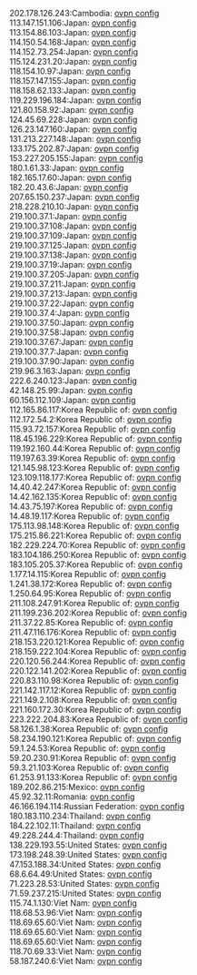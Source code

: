 202.178.126.243:Cambodia: [ovpn config](vpn/202_178_126_243.ovpn)  
113.147.151.106:Japan: [ovpn config](vpn/113_147_151_106.ovpn)  
113.154.86.103:Japan: [ovpn config](vpn/113_154_86_103.ovpn)  
114.150.54.168:Japan: [ovpn config](vpn/114_150_54_168.ovpn)  
114.152.73.254:Japan: [ovpn config](vpn/114_152_73_254.ovpn)  
115.124.231.20:Japan: [ovpn config](vpn/115_124_231_20.ovpn)  
118.154.10.97:Japan: [ovpn config](vpn/118_154_10_97.ovpn)  
118.157.147.155:Japan: [ovpn config](vpn/118_157_147_155.ovpn)  
118.158.62.133:Japan: [ovpn config](vpn/118_158_62_133.ovpn)  
119.229.196.184:Japan: [ovpn config](vpn/119_229_196_184.ovpn)  
121.80.158.92:Japan: [ovpn config](vpn/121_80_158_92.ovpn)  
124.45.69.228:Japan: [ovpn config](vpn/124_45_69_228.ovpn)  
126.23.147.160:Japan: [ovpn config](vpn/126_23_147_160.ovpn)  
131.213.227.148:Japan: [ovpn config](vpn/131_213_227_148.ovpn)  
133.175.202.87:Japan: [ovpn config](vpn/133_175_202_87.ovpn)  
153.227.205.155:Japan: [ovpn config](vpn/153_227_205_155.ovpn)  
180.1.61.33:Japan: [ovpn config](vpn/180_1_61_33.ovpn)  
182.165.17.60:Japan: [ovpn config](vpn/182_165_17_60.ovpn)  
182.20.43.6:Japan: [ovpn config](vpn/182_20_43_6.ovpn)  
207.65.150.237:Japan: [ovpn config](vpn/207_65_150_237.ovpn)  
218.228.210.10:Japan: [ovpn config](vpn/218_228_210_10.ovpn)  
219.100.37.1:Japan: [ovpn config](vpn/219_100_37_1.ovpn)  
219.100.37.108:Japan: [ovpn config](vpn/219_100_37_108.ovpn)  
219.100.37.109:Japan: [ovpn config](vpn/219_100_37_109.ovpn)  
219.100.37.125:Japan: [ovpn config](vpn/219_100_37_125.ovpn)  
219.100.37.138:Japan: [ovpn config](vpn/219_100_37_138.ovpn)  
219.100.37.19:Japan: [ovpn config](vpn/219_100_37_19.ovpn)  
219.100.37.205:Japan: [ovpn config](vpn/219_100_37_205.ovpn)  
219.100.37.211:Japan: [ovpn config](vpn/219_100_37_211.ovpn)  
219.100.37.213:Japan: [ovpn config](vpn/219_100_37_213.ovpn)  
219.100.37.22:Japan: [ovpn config](vpn/219_100_37_22.ovpn)  
219.100.37.4:Japan: [ovpn config](vpn/219_100_37_4.ovpn)  
219.100.37.50:Japan: [ovpn config](vpn/219_100_37_50.ovpn)  
219.100.37.58:Japan: [ovpn config](vpn/219_100_37_58.ovpn)  
219.100.37.67:Japan: [ovpn config](vpn/219_100_37_67.ovpn)  
219.100.37.7:Japan: [ovpn config](vpn/219_100_37_7.ovpn)  
219.100.37.90:Japan: [ovpn config](vpn/219_100_37_90.ovpn)  
219.96.3.163:Japan: [ovpn config](vpn/219_96_3_163.ovpn)  
222.6.240.123:Japan: [ovpn config](vpn/222_6_240_123.ovpn)  
42.148.25.99:Japan: [ovpn config](vpn/42_148_25_99.ovpn)  
60.156.112.109:Japan: [ovpn config](vpn/60_156_112_109.ovpn)  
112.165.86.117:Korea Republic of: [ovpn config](vpn/112_165_86_117.ovpn)  
112.172.54.2:Korea Republic of: [ovpn config](vpn/112_172_54_2.ovpn)  
115.93.72.157:Korea Republic of: [ovpn config](vpn/115_93_72_157.ovpn)  
118.45.196.229:Korea Republic of: [ovpn config](vpn/118_45_196_229.ovpn)  
119.192.160.44:Korea Republic of: [ovpn config](vpn/119_192_160_44.ovpn)  
119.197.63.39:Korea Republic of: [ovpn config](vpn/119_197_63_39.ovpn)  
121.145.98.123:Korea Republic of: [ovpn config](vpn/121_145_98_123.ovpn)  
123.109.118.177:Korea Republic of: [ovpn config](vpn/123_109_118_177.ovpn)  
14.40.42.247:Korea Republic of: [ovpn config](vpn/14_40_42_247.ovpn)  
14.42.162.135:Korea Republic of: [ovpn config](vpn/14_42_162_135.ovpn)  
14.43.75.197:Korea Republic of: [ovpn config](vpn/14_43_75_197.ovpn)  
14.48.19.117:Korea Republic of: [ovpn config](vpn/14_48_19_117.ovpn)  
175.113.98.148:Korea Republic of: [ovpn config](vpn/175_113_98_148.ovpn)  
175.215.86.221:Korea Republic of: [ovpn config](vpn/175_215_86_221.ovpn)  
182.229.224.70:Korea Republic of: [ovpn config](vpn/182_229_224_70.ovpn)  
183.104.186.250:Korea Republic of: [ovpn config](vpn/183_104_186_250.ovpn)  
183.105.205.37:Korea Republic of: [ovpn config](vpn/183_105_205_37.ovpn)  
1.177.14.115:Korea Republic of: [ovpn config](vpn/1_177_14_115.ovpn)  
1.241.38.172:Korea Republic of: [ovpn config](vpn/1_241_38_172.ovpn)  
1.250.64.95:Korea Republic of: [ovpn config](vpn/1_250_64_95.ovpn)  
211.108.247.91:Korea Republic of: [ovpn config](vpn/211_108_247_91.ovpn)  
211.199.236.202:Korea Republic of: [ovpn config](vpn/211_199_236_202.ovpn)  
211.37.22.85:Korea Republic of: [ovpn config](vpn/211_37_22_85.ovpn)  
211.47.116.176:Korea Republic of: [ovpn config](vpn/211_47_116_176.ovpn)  
218.153.220.121:Korea Republic of: [ovpn config](vpn/218_153_220_121.ovpn)  
218.159.222.104:Korea Republic of: [ovpn config](vpn/218_159_222_104.ovpn)  
220.120.56.244:Korea Republic of: [ovpn config](vpn/220_120_56_244.ovpn)  
220.122.141.202:Korea Republic of: [ovpn config](vpn/220_122_141_202.ovpn)  
220.83.110.98:Korea Republic of: [ovpn config](vpn/220_83_110_98.ovpn)  
221.142.117.12:Korea Republic of: [ovpn config](vpn/221_142_117_12.ovpn)  
221.149.2.108:Korea Republic of: [ovpn config](vpn/221_149_2_108.ovpn)  
221.160.172.30:Korea Republic of: [ovpn config](vpn/221_160_172_30.ovpn)  
223.222.204.83:Korea Republic of: [ovpn config](vpn/223_222_204_83.ovpn)  
58.126.1.38:Korea Republic of: [ovpn config](vpn/58_126_1_38.ovpn)  
58.234.190.121:Korea Republic of: [ovpn config](vpn/58_234_190_121.ovpn)  
59.1.24.53:Korea Republic of: [ovpn config](vpn/59_1_24_53.ovpn)  
59.20.230.91:Korea Republic of: [ovpn config](vpn/59_20_230_91.ovpn)  
59.3.21.103:Korea Republic of: [ovpn config](vpn/59_3_21_103.ovpn)  
61.253.91.133:Korea Republic of: [ovpn config](vpn/61_253_91_133.ovpn)  
189.202.86.215:Mexico: [ovpn config](vpn/189_202_86_215.ovpn)  
45.92.32.11:Romania: [ovpn config](vpn/45_92_32_11.ovpn)  
46.166.194.114:Russian Federation: [ovpn config](vpn/46_166_194_114.ovpn)  
180.183.110.234:Thailand: [ovpn config](vpn/180_183_110_234.ovpn)  
184.22.102.11:Thailand: [ovpn config](vpn/184_22_102_11.ovpn)  
49.228.244.4:Thailand: [ovpn config](vpn/49_228_244_4.ovpn)  
138.229.193.55:United States: [ovpn config](vpn/138_229_193_55.ovpn)  
173.198.248.39:United States: [ovpn config](vpn/173_198_248_39.ovpn)  
47.153.188.34:United States: [ovpn config](vpn/47_153_188_34.ovpn)  
68.6.64.49:United States: [ovpn config](vpn/68_6_64_49.ovpn)  
71.223.28.53:United States: [ovpn config](vpn/71_223_28_53.ovpn)  
71.59.237.215:United States: [ovpn config](vpn/71_59_237_215.ovpn)  
115.74.1.130:Viet Nam: [ovpn config](vpn/115_74_1_130.ovpn)  
118.68.53.96:Viet Nam: [ovpn config](vpn/118_68_53_96.ovpn)  
118.69.65.60:Viet Nam: [ovpn config](vpn/118_69_65_60.ovpn)  
118.69.65.60:Viet Nam: [ovpn config](vpn/118_69_65_60.ovpn)  
118.69.65.60:Viet Nam: [ovpn config](vpn/118_69_65_60.ovpn)  
118.70.69.33:Viet Nam: [ovpn config](vpn/118_70_69_33.ovpn)  
58.187.240.6:Viet Nam: [ovpn config](vpn/58_187_240_6.ovpn)  
